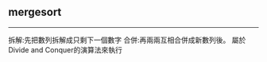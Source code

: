 ## mergesort
-----------------------------------
拆解:先把數列拆解成只剩下一個數字
合併:再兩兩互相合併成新數列後。  屬於Divide and Conquer的演算法來執行
